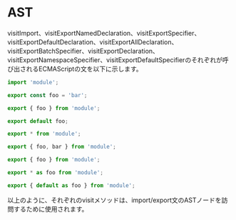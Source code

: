 # AST

visitImport、visitExportNamedDeclaration、visitExportSpecifier、visitExportDefaultDeclaration、visitExportAllDeclaration、visitExportBatchSpecifier、visitExportDeclaration、visitExportNamespaceSpecifier、visitExportDefaultSpecifierのそれぞれが呼び出されるECMAScriptの文を以下に示します。

```javascript
import 'module';
```

```javascript
export const foo = 'bar';
```

```javascript
export { foo } from 'module';
```

```javascript
export default foo;
```

```javascript
export * from 'module';
```

```javascript
export { foo, bar } from 'module';
```

```javascript
export { foo } from 'module';
```

```javascript
export * as foo from 'module';
```

```javascript
export { default as foo } from 'module';
```

以上のように、それぞれのvisitメソッドは、import/export文のASTノードを訪問するために使用されます。
